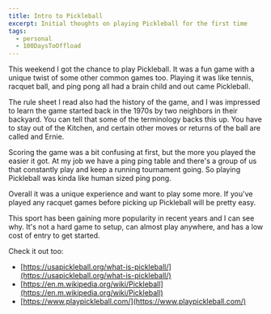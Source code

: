 ```yaml
---
title: Intro to Pickleball
excerpt: Initial thoughts on playing Pickleball for the first time 
tags: 
  - personal
  - 100DaysToOffload
---
```


This weekend I got the chance to play Pickleball. It was a fun game with a unique twist of some other common games too. Playing it was like tennis, racquet ball, and ping pong all had a brain child and out came Pickleball. 

The rule sheet I read also had the history of the game, and I was impressed to learn the game started back in the 1970s by two neighbors in their backyard. You can tell that some of the terminology backs this up. You have to stay out of the Kitchen, and certain other moves or returns of the ball are called and Ernie. 

Scoring the game was a bit confusing at first, but the more you played the easier it got. At my job we have a ping ping table and there's a group of us that constantly play and keep a running tournament going. So playing Pickleball was kinda like human sized ping pong. 

Overall it was a unique experience and want to play some more. If you've played any racquet games before picking up Pickleball will be pretty easy. 

This sport has been gaining more popularity in recent years and I can see why. It's not a hard game to setup, can almost play anywhere, and has a low cost of entry to get started. 

Check it out too:
- [https://usapickleball.org/what-is-pickleball/](https://usapickleball.org/what-is-pickleball/)
- [https://en.m.wikipedia.org/wiki/Pickleball](https://en.m.wikipedia.org/wiki/Pickleball)
- [https://www.playpickleball.com/](https://www.playpickleball.com/)